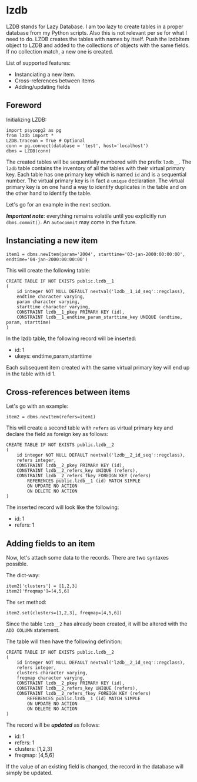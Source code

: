# lzdb

LZDB stands for Lazy Database. I am too lazy to create tables in a proper database from my Python scripts. Also this is not relevant per se for what I need to do. LZDB creates the tables with names by itself. Push the lzdbItem object to LZDB and added to the collections of objects with the same fields. If no collection match, a new one is created.

List of supported features:
 * Instanciating a new item. 
 * Cross-references between items
 * Adding/updating fields 
 
## Foreword

Initializing LZDB:

```
import psycopg2 as pg
from lzdb import *
LZDB.traceon = True # Optional
conn = pg.connect(database = 'test', host='localhost')
dbms = LZDB(conn)
```

The created tables will be sequentially numbered with the prefix `lzdb__`. The `lzdb` table contains the inventory of all the tables with 
their virtual primary key. Each table has one primary key which is named `id` and is a sequential number. The virtual primary key is in
fact a `unique` declaration. The virtual primary key is on one hand a way to identify duplicates in the table and on the other hand to identify
the table.

Let's go for an example in the next section.

***Important note***: everything remains volatile until you explicitly run `dbms.commit()`. An `autocommit` may come in the future.

## Instanciating a new item

```
item1 = dbms.newItem(param='2004', starttime='03-jan-2000:00:00:00', endtime='04-jan-2000:00:00:00')
```

This will create the following table:

```
CREATE TABLE IF NOT EXISTS public.lzdb__1
(
    id integer NOT NULL DEFAULT nextval('lzdb__1_id_seq'::regclass),
    endtime character varying,
    param character varying,
    starttime character varying,
    CONSTRAINT lzdb__1_pkey PRIMARY KEY (id),
    CONSTRAINT lzdb__1_endtime_param_starttime_key UNIQUE (endtime, param, starttime)
)
```

In the lzdb table, the following record will be inserted:
 
 * id: 1
 * ukeys: endtime,param,starttime
 
Each subsequent item created with the same virtual primary key will end up in the table with id 1.

## Cross-references between items

Let's go with an example:

```
item2 = dbms.newItem(refers=item1)
```

This will create a second table with `refers` as virtual primary key and declare the field as foreign key as follows:

```
CREATE TABLE IF NOT EXISTS public.lzdb__2
(
    id integer NOT NULL DEFAULT nextval('lzdb__2_id_seq'::regclass),
    refers integer,
    CONSTRAINT lzdb__2_pkey PRIMARY KEY (id),
    CONSTRAINT lzdb__2_refers_key UNIQUE (refers),
    CONSTRAINT lzdb__2_refers_fkey FOREIGN KEY (refers)
        REFERENCES public.lzdb__1 (id) MATCH SIMPLE
        ON UPDATE NO ACTION
        ON DELETE NO ACTION
)
```

The inserted record will look like the following:

 * id: 1
 * refers: 1
 
## Adding fields to an item

Now, let's attach some data to the records. There are two syntaxes possible.

The dict-way:

```
item2['clusters'] = [1,2,3]
item2['freqmap']=[4,5,6]
```

The `set` method:

```
item2.set(clusters=[1,2,3], freqmap=[4,5,6])
```

Since the table `lzdb__2` has already been created, it will be altered with the `ADD COLUMN` statement. 

The table will then have the following definition:

```
CREATE TABLE IF NOT EXISTS public.lzdb__2
(
    id integer NOT NULL DEFAULT nextval('lzdb__2_id_seq'::regclass),
    refers integer,
    clusters character varying,
    freqmap character varying,
    CONSTRAINT lzdb__2_pkey PRIMARY KEY (id),
    CONSTRAINT lzdb__2_refers_key UNIQUE (refers),
    CONSTRAINT lzdb__2_refers_fkey FOREIGN KEY (refers)
        REFERENCES public.lzdb__1 (id) MATCH SIMPLE
        ON UPDATE NO ACTION
        ON DELETE NO ACTION
)
```

The record will be ***updated*** as follows:

 * id: 1
 * refers: 1
 * clusters: [1,2,3]
 * freqmap: [4,5,6]
 
If the value of an existing field is changed, the record in the database will simply be updated.
